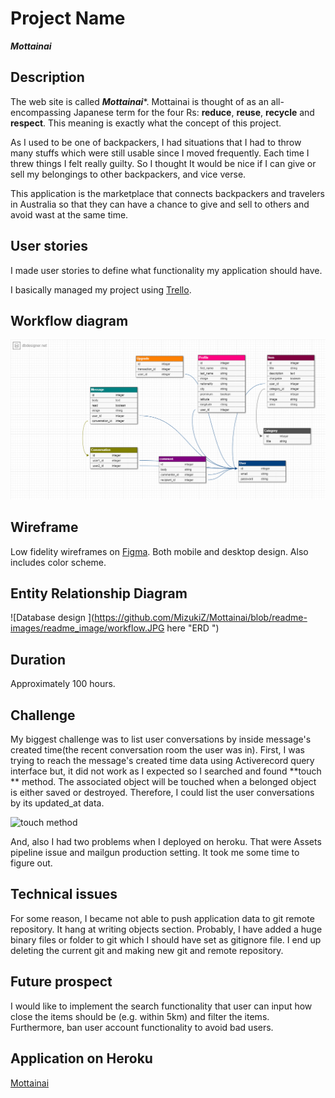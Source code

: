 
# Project Name
***Mottainai***

## Description

The web site is called ***Mottainai****. Mottainai is thought of as an all-encompassing Japanese term for the four Rs: **reduce**, **reuse**, **recycle** and **respect**. This meaning is exactly what the concept of this project.

As I used to be one of backpackers, I had situations that I had to throw many stuffs which were still usable since I moved frequently. Each time I threw things I felt really guilty. So I thought It would be nice if I can give or sell my belongings to other backpackers, and vice verse.

This application is the marketplace that connects backpackers and travelers in Australia so that they can have a chance to give and sell to others and avoid wast at the same time.

## User stories
I made user stories to define what functionality my application should have.

I basically managed my project using [Trello](https://trello.com/b/pq0IHI2D/project,"Trello").

## Workflow diagram
![Workflow diagram ](https://github.com/MizukiZ/Mottainai/blob/readme-images/readme_image/ERD.png "Workflow ")

## Wireframe
Low fidelity wireframes on [Figma](https://www.figma.com/file/beBNSRUoIFpYrDXqkoxPvNM6/Project-mottainai,"Figma"). Both mobile and desktop design. Also includes color scheme.


## Entity Relationship Diagram
![Database design ](https://github.com/MizukiZ/Mottainai/blob/readme-images/readme_image/workflow.JPG here "ERD ")

## Duration
Approximately 100 hours.

## Challenge
My biggest challenge was to list user conversations by inside message's created time(the recent conversation room the user was in). First, I was trying to reach the message's created time data using Activerecord query interface but, it did not work as I expected so I searched and found **touch ** method. The associated object will be touched when a belonged object is either saved or destroyed. Therefore, I could list the user conversations by its updated_at data.

![touch method ](url "touch method")

And, also I had two problems when I deployed on heroku. That were Assets pipeline issue and mailgun production setting. It took me some time to figure out.

## Technical issues
For some reason, I became not able to push application data to git remote repository. It hang at writing objects section. Probably, I have added a huge binary files or folder to git which I should have set as gitignore file. I end up deleting the current git and making new git and remote
repository.

## Future prospect

I would like to implement the search functionality that user can input how close the items should be (e.g. within 5km) and filter the items. Furthermore,  ban user account functionality to avoid bad users.

## Application on Heroku
[Mottainai](https://mottainai-project.herokuapp.com, "Mottainai")
